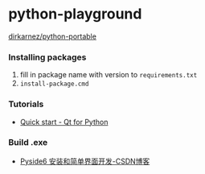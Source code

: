 python-playground
=================
[dirkarnez/python-portable](https://github.com/dirkarnez/python-portable)

### Installing packages
1. fill in package name with version to `requirements.txt`
2. `install-package.cmd`

### Tutorials
- [Quick start - Qt for Python](https://doc.qt.io/qtforpython-6/quickstart.html)

### Build .exe
- [Pyside6 安装和简单界面开发-CSDN博客](https://blog.csdn.net/hwx1546/article/details/133637750)